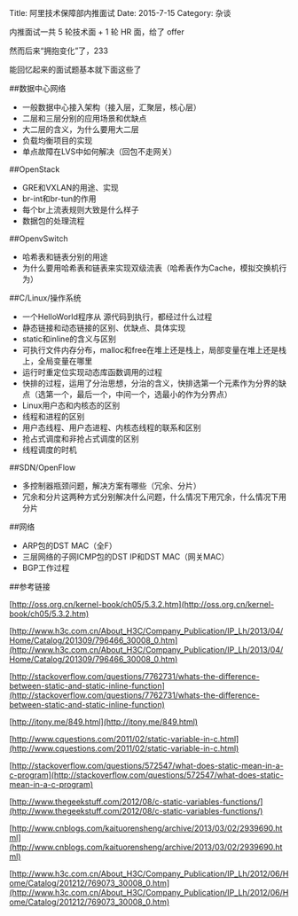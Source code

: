 Title: 阿里技术保障部内推面试
Date: 2015-7-15
Category: 杂谈

内推面试一共 5 轮技术面 + 1 轮 HR 面，给了 offer

然而后来“拥抱变化”了，233

能回忆起来的面试题基本就下面这些了

##数据中心网络

* 一般数据中心接入架构（接入层，汇聚层，核心层）
* 二层和三层分别的应用场景和优缺点
* 大二层的含义，为什么要用大二层
* 负载均衡项目的实现
* 单点故障在LVS中如何解决（回包不走网关）

##OpenStack

* GRE和VXLAN的用途、实现
* br-int和br-tun的作用
* 每个br上流表规则大致是什么样子
* 数据包的处理流程

##OpenvSwitch

* 哈希表和链表分别的用途
* 为什么要用哈希表和链表来实现双级流表（哈希表作为Cache，模拟交换机行为）

##C/Linux/操作系统

* 一个HelloWorld程序从 源代码到执行，都经过什么过程
* 静态链接和动态链接的区别、优缺点、具体实现
* static和inline的含义与区别
* 可执行文件内存分布，malloc和free在堆上还是栈上，局部变量在堆上还是栈上，全局变量在哪里
* 运行时重定位实现动态库函数调用的过程
* 快排的过程，运用了分治思想，分治的含义，快排选第一个元素作为分界的缺点（选第一个，最后一个，中间一个，选最小的作为分界点）
* Linux用户态和内核态的区别
* 线程和进程的区别
* 用户态线程、用户态进程、内核态线程的联系和区别
* 抢占式调度和非抢占式调度的区别
* 线程调度的时机

##SDN/OpenFlow

* 多控制器瓶颈问题，解决方案有哪些（冗余、分片）
* 冗余和分片这两种方式分别解决什么问题，什么情况下用冗余，什么情况下用分片

##网络

* ARP包的DST MAC（全F）
* 三层网络的子网ICMP包的DST IP和DST MAC（网关MAC）
* BGP工作过程

##参考链接

[http://oss.org.cn/kernel-book/ch05/5.3.2.htm](http://oss.org.cn/kernel-book/ch05/5.3.2.htm)

[http://www.h3c.com.cn/About_H3C/Company_Publication/IP_Lh/2013/04/Home/Catalog/201309/796466_30008_0.htm](http://www.h3c.com.cn/About_H3C/Company_Publication/IP_Lh/2013/04/Home/Catalog/201309/796466_30008_0.htm)

[http://stackoverflow.com/questions/7762731/whats-the-difference-between-static-and-static-inline-function](http://stackoverflow.com/questions/7762731/whats-the-difference-between-static-and-static-inline-function)

[http://itony.me/849.html](http://itony.me/849.html)

[http://www.cquestions.com/2011/02/static-variable-in-c.html](http://www.cquestions.com/2011/02/static-variable-in-c.html)

[http://stackoverflow.com/questions/572547/what-does-static-mean-in-a-c-program](http://stackoverflow.com/questions/572547/what-does-static-mean-in-a-c-program)

[http://www.thegeekstuff.com/2012/08/c-static-variables-functions/](http://www.thegeekstuff.com/2012/08/c-static-variables-functions/)

[http://www.cnblogs.com/kaituorensheng/archive/2013/03/02/2939690.html](http://www.cnblogs.com/kaituorensheng/archive/2013/03/02/2939690.html)

[http://www.h3c.com.cn/About_H3C/Company_Publication/IP_Lh/2012/06/Home/Catalog/201212/769073_30008_0.htm](http://www.h3c.com.cn/About_H3C/Company_Publication/IP_Lh/2012/06/Home/Catalog/201212/769073_30008_0.htm)